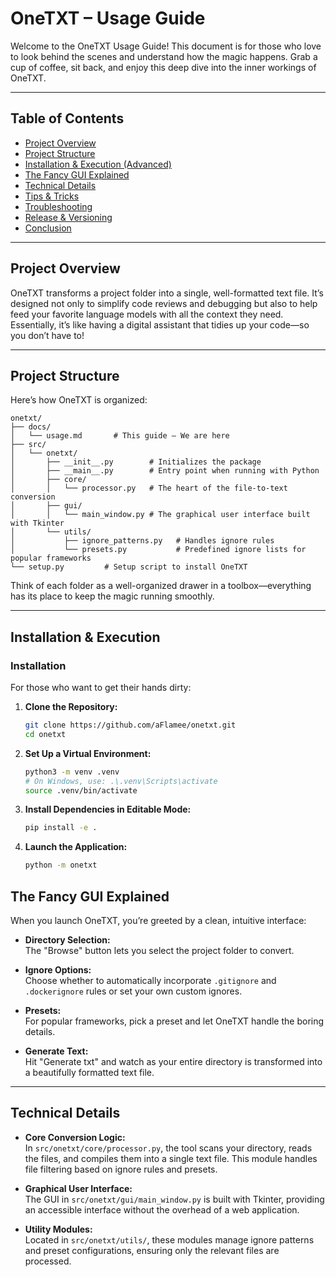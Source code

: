 # OneTXT – Usage Guide

Welcome to the OneTXT Usage Guide! This document is for those who love to look behind the scenes and understand how the magic happens. Grab a cup of coffee, sit back, and enjoy this deep dive into the inner workings of OneTXT.

---

## Table of Contents

- [Project Overview](#project-overview)
- [Project Structure](#project-structure)
- [Installation & Execution (Advanced)](#installation--execution-advanced)
- [The Fancy GUI Explained](#the-fancy-gui-explained)
- [Technical Details](#technical-details)
- [Tips & Tricks](#tips--tricks)
- [Troubleshooting](#troubleshooting)
- [Release & Versioning](#release--versioning)
- [Conclusion](#conclusion)

---

## Project Overview

OneTXT transforms a project folder into a single, well-formatted text file. It’s designed not only to simplify code reviews and debugging but also to help feed your favorite language models with all the context they need. Essentially, it’s like having a digital assistant that tidies up your code—so you don’t have to!

---

## Project Structure

Here’s how OneTXT is organized:

```
onetxt/
├── docs/
│   └── usage.md       # This guide – We are here
├── src/
│   └── onetxt/
│       ├── __init__.py        # Initializes the package
│       ├── __main__.py        # Entry point when running with Python
│       ├── core/
│       │   └── processor.py   # The heart of the file-to-text conversion
│       ├── gui/
│       │   └── main_window.py # The graphical user interface built with Tkinter
│       └── utils/
│           ├── ignore_patterns.py   # Handles ignore rules
│           └── presets.py           # Predefined ignore lists for popular frameworks
└── setup.py         # Setup script to install OneTXT
```

Think of each folder as a well-organized drawer in a toolbox—everything has its place to keep the magic running smoothly.

---

## Installation & Execution

### Installation

For those who want to get their hands dirty:

1. **Clone the Repository:**
   ```bash
   git clone https://github.com/aFlamee/onetxt.git
   cd onetxt
   ```

2. **Set Up a Virtual Environment:**
   ```bash
   python3 -m venv .venv
   # On Windows, use: .\.venv\Scripts\activate
   source .venv/bin/activate  
   ```

3. **Install Dependencies in Editable Mode:**
   ```bash
   pip install -e .
   ```

4. **Launch the Application:**
   ```bash
   python -m onetxt
   ```


## The Fancy GUI Explained

When you launch OneTXT, you’re greeted by a clean, intuitive interface:

- **Directory Selection:**  
  The "Browse" button lets you select the project folder to convert.
  
- **Ignore Options:**  
  Choose whether to automatically incorporate `.gitignore` and `.dockerignore` rules or set your own custom ignores.
  
- **Presets:**  
  For popular frameworks, pick a preset and let OneTXT handle the boring details.
  
- **Generate Text:**  
  Hit "Generate txt" and watch as your entire directory is transformed into a beautifully formatted text file.

---

## Technical Details

- **Core Conversion Logic:**  
  In `src/onetxt/core/processor.py`, the tool scans your directory, reads the files, and compiles them into a single text file. This module handles file filtering based on ignore rules and presets.

- **Graphical User Interface:**  
  The GUI in `src/onetxt/gui/main_window.py` is built with Tkinter, providing an accessible interface without the overhead of a web application.

- **Utility Modules:**  
  Located in `src/onetxt/utils/`, these modules manage ignore patterns and preset configurations, ensuring only the relevant files are processed.
